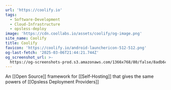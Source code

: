 ```yaml
---
url: 'https://coolify.io'
tags:
  - Software-Development
  - Cloud-Infrastructure
  - opsless-deploy
image: 'https://cdn.coollabs.io/assets/coolify/og-image.png'
site_name: Coolify
title: Coolify
favicon: 'https://coolify.io/android-launchericon-512-512.png'
og-last-fetch: '2025-03-06T21:44:21.744Z'
og_screenshot_url: >-
  https://og-screenshots-prod.s3.amazonaws.com/1366x768/80/false/8adb6cd229225f3089022eda32c5ae6c0d5b1a4b17b5b55bfabbb1493a916eb5.jpeg
---
```

An [[Open Source]] framework for [[Self-Hosting]] that gives the same powers of [[Opsless Deployment Providers]]
